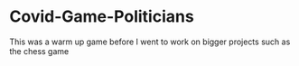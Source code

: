 # Covid-Game-Politicians
 This was a warm up game before I went to work on bigger projects such as the chess game
